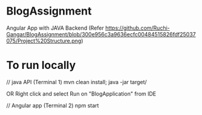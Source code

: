 # BlogAssignment
Angular App with JAVA Backend (Refer https://github.com/Ruchi-Gangar/BlogAssignment/blob/300e956c3a9636ecfc00484515826fdf25037075/Project%20Structure.png)

# To run locally
// java API (Terminal 1)
mvn clean install;
java -jar target/<war file name>
  
OR Right click and select Run on "BlogApplication" from IDE

// Angular app (Terminal 2)
npm start
